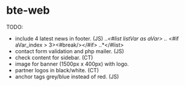 # bte-web

TODO:
* include 4 latest news in footer. (JS)
..*<#list listVar as aVar>
..*    <#if aVar_index > 3><#break/></#if>
..*</#list>
* contact form validation and php mailer. (JS)
* check content for sidebar. (CT)
* image for banner (1500px x 400px) with logo. 
* partner logos in black/white. (CT)
* anchor tags grey/blue instead of red. (JS)
